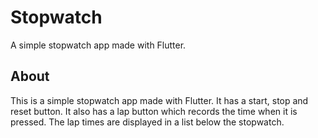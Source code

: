 # Stopwatch

A simple stopwatch app made with Flutter.

## About

This is a simple stopwatch app made with Flutter. It has a start, stop and reset button. It also has a lap button which records the time when it is pressed. The lap times are displayed in a list below the stopwatch.